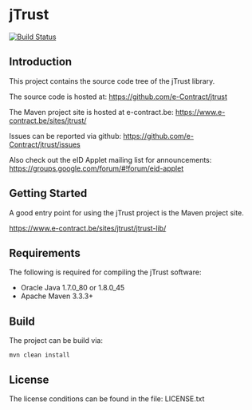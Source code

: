 # jTrust

[![Build Status](https://travis-ci.org/Corilus/jtrust.svg?branch=master)](https://travis-ci.org/Corilus/jtrust)

## Introduction

This project contains the source code tree of the jTrust library.

The source code is hosted at: https://github.com/e-Contract/jtrust

The Maven project site is hosted at e-contract.be: https://www.e-contract.be/sites/jtrust/

Issues can be reported via github: https://github.com/e-Contract/jtrust/issues

Also check out the eID Applet mailing list for announcements: https://groups.google.com/forum/#!forum/eid-applet


## Getting Started

A good entry point for using the jTrust project is the Maven project site.

https://www.e-contract.be/sites/jtrust/jtrust-lib/


## Requirements

The following is required for compiling the jTrust software:
* Oracle Java 1.7.0_80 or 1.8.0_45
* Apache Maven 3.3.3+


## Build

The project can be build via:

```shell
mvn clean install
```


## License

The license conditions can be found in the file: LICENSE.txt
